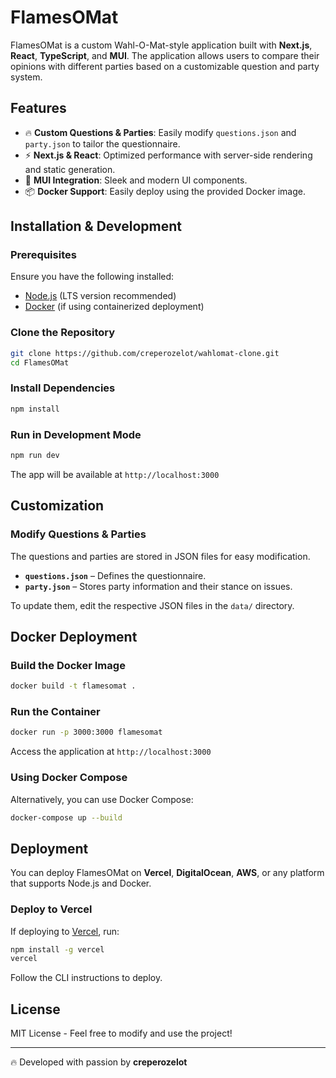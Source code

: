 # FlamesOMat

FlamesOMat is a custom Wahl-O-Mat-style application built with **Next.js**, **React**, **TypeScript**, and **MUI**. The application allows users to compare their opinions with different parties based on a customizable question and party system.

## Features

- 🔥 **Custom Questions & Parties**: Easily modify `questions.json` and `party.json` to tailor the questionnaire.
- ⚡ **Next.js & React**: Optimized performance with server-side rendering and static generation.
- 🎨 **MUI Integration**: Sleek and modern UI components.
- 📦 **Docker Support**: Easily deploy using the provided Docker image.

## Installation & Development

### Prerequisites
Ensure you have the following installed:
- [Node.js](https://nodejs.org/) (LTS version recommended)
- [Docker](https://www.docker.com/) (if using containerized deployment)

### Clone the Repository
```sh
git clone https://github.com/creperozelot/wahlomat-clone.git
cd FlamesOMat
```

### Install Dependencies
```sh
npm install
```

### Run in Development Mode
```sh
npm run dev
```
The app will be available at `http://localhost:3000`

## Customization

### Modify Questions & Parties
The questions and parties are stored in JSON files for easy modification.
- **`questions.json`** – Defines the questionnaire.
- **`party.json`** – Stores party information and their stance on issues.

To update them, edit the respective JSON files in the `data/` directory.

## Docker Deployment

### Build the Docker Image
```sh
docker build -t flamesomat .
```

### Run the Container
```sh
docker run -p 3000:3000 flamesomat
```
Access the application at `http://localhost:3000`

### Using Docker Compose
Alternatively, you can use Docker Compose:
```sh
docker-compose up --build
```

## Deployment
You can deploy FlamesOMat on **Vercel**, **DigitalOcean**, **AWS**, or any platform that supports Node.js and Docker.

### Deploy to Vercel
If deploying to [Vercel](https://vercel.com/), run:
```sh
npm install -g vercel
vercel
```
Follow the CLI instructions to deploy.

## License
MIT License - Feel free to modify and use the project!

---
🔥 Developed with passion by **creperozelot**

